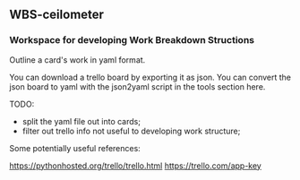 ## WBS-ceilometer

### Workspace for developing Work Breakdown Structions

Outline a card's work in yaml format.

You can download a trello board by exporting it as json.
You can convert the json board to yaml with the json2yaml script in the tools section here.

TODO:
  - split the yaml file out into cards;
  - filter out trello info not useful to developing work structure;

Some potentially useful references:

  https://pythonhosted.org/trello/trello.html
  https://trello.com/app-key
